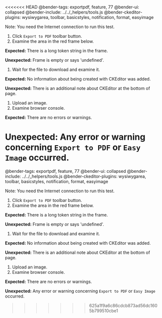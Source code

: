 <<<<<<< HEAD
@bender-tags: exportpdf, feature, 77
@bender-ui: collapsed
@bender-include: ../../_helpers/tools.js
@bender-ckeditor-plugins: wysiwygarea, toolbar, basicstyles, notification, format, easyimage

Note: You need the Internet connection to run this test.

1. Click `Export to PDF` toolbar button.
1. Examine the area in the red frame below.

  **Expected:** There is a long token string in the frame.

  **Unexpected:** Frame is empty or says 'undefined'.

1. Wait for the file to download and examine it.

  **Expected:** No information about being created with CKEditor was added.

  **Unexpected:** There is an additional note about CKEditor at the bottom of page.

1. Upload an image.
1. Examine browser console.

  **Expected:** There are no errors or warnings.

  **Unexpected:** Any error or warning concerning `Export to PDF` or `Easy Image` occurred.
=======
@bender-tags: exportpdf, feature, 77
@bender-ui: collapsed
@bender-include: ../../_helpers/tools.js
@bender-ckeditor-plugins: wysiwygarea, toolbar, basicstyles, notification, format, easyimage

Note: You need the Internet connection to run this test.

1. Click `Export to PDF` toolbar button.
1. Examine the area in the red frame below.

  **Expected:** There is a long token string in the frame.

  **Unexpected:** Frame is empty or says 'undefined'.

1. Wait for the file to download and examine it.

  **Expected:** No information about being created with CKEditor was added.

  **Unexpected:** There is an additional note about CKEditor at the bottom of page.

1. Upload an image.
1. Examine browser console.

  **Expected:** There are no errors or warnings.

  **Unexpected:** Any error or warning concerning `Export to PDF` or `Easy Image` occurred.
>>>>>>> 625a1f9a6c86cdcb873ad56dc1605b799510cbe1
